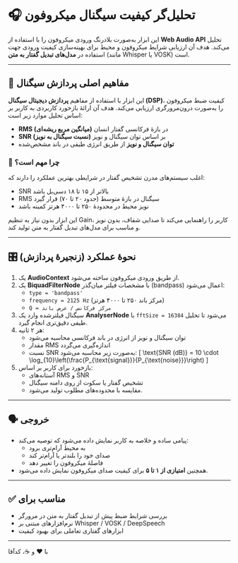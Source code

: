 # 🎧 تحلیل‌گر کیفیت سیگنال میکروفون

این ابزار به‌صورت بلادرنگ ورودی میکروفون را با استفاده از **Web Audio API** تحلیل می‌کند. هدف آن ارزیابی شرایط میکروفون و محیط برای بهینه‌سازی کیفیت ورودی جهت استفاده در **مدل‌های تبدیل گفتار به متن** (مانند Whisper یا VOSK) است.

---

## 🔬 مفاهیم اصلی پردازش سیگنال

این ابزار با استفاده از مفاهیم **پردازش دیجیتال سیگنال (DSP)**، کیفیت ضبط میکروفون را به‌صورت درون‌مرورگری ارزیابی می‌کند. هدف آن ارائهٔ بازخورد کاربردی به کاربر بر اساس تحلیل موارد زیر است:

- **RMS (میانگین مربع ریشه‌ای)** در بازهٔ فرکانسی گفتار انسان
- **SNR (نسبت سیگنال به نویز)** بر اساس توان سیگنال و نویز
- **توان سیگنال و نویز** از طریق انرژی طیفی در باند مشخص‌شده

### 🎯 چرا مهم است؟

اغلب سیستم‌های مدرن تشخیص گفتار در شرایطی بهترین عملکرد را دارند که:
- SNR بالاتر از ۱۵ تا ۱۸ دسی‌بل باشد  
- RMS سیگنال در بازهٔ متوسط (حدود ۲۰ تا ۷۰) قرار گیرد  
- نویز محیط در محدودهٔ ۲۵۰ تا ۴۰۰۰ هرتز کمینه باشد  

این ابزار بدون نیاز به تنظیم Gain، کاربر را راهنمایی می‌کند تا صدایی شفاف، بدون نویز و مناسب برای مدل‌های تبدیل گفتار به متن تولید کند.

---

## 🎛️ نحوهٔ عملکرد (زنجیرهٔ پردازش)

1. یک **AudioContext** از طریق ورودی میکروفون ساخته می‌شود.
2. یک **BiquadFilterNode** با مشخصات فیلتر میان‌گذر (bandpass) اعمال می‌شود:
   - `type = 'bandpass'`
   - `frequency = 2125 Hz` (مرکز باند ۲۵۰ تا ۴۰۰۰ هرتز)
   - `Q = مرکز فرکانس / عرض باند`
3. سیگنال فیلترشده وارد یک **AnalyserNode** با `fftSize = 16384` می‌شود تا تحلیل طیفی دقیق‌تری انجام گیرد.
4. هر ۲ ثانیه:
   - توان سیگنال و نویز از انرژی در باند فرکانسی محاسبه می‌شود
   - مقدار RMS اندازه‌گیری می‌گردد
   - نسبت SNR به‌صورت زیر محاسبه می‌شود:
     \[
     \text{SNR (dB)} = 10 \cdot \log_{10}\left(\frac{P_{\text{signal}}}{P_{\text{noise}}}\right)
     \]
5. بازخورد برای کاربر بر اساس:
   - آستانه‌های RMS و SNR
   - تشخیص گفتار یا سکوت از روی دامنه سیگنال
   - مقایسه با محدوده‌های مطلوب تولید می‌شود.

---

## 🗣️ خروجی

- پیامی ساده و خلاصه به کاربر نمایش داده می‌شود که توصیه می‌کند:
  - به محیط آرام‌تری برود
  - صدای خود را بلندتر یا آرام‌تر کند
  - فاصلهٔ میکروفون را تغییر دهد  
- همچنین **امتیازی از ۱ تا ۵** برای کیفیت صدای میکروفون نمایش داده می‌شود.

---

## ✅ مناسب برای

- بررسی شرایط ضبط پیش از تبدیل گفتار به متن در مرورگر
- نرم‌افزارهای مبتنی بر Whisper / VOSK / DeepSpeech
- ابزارهای گفتاری تعاملی برای بهبود کیفیت

---
با ❤️ و ☕، کدآقا